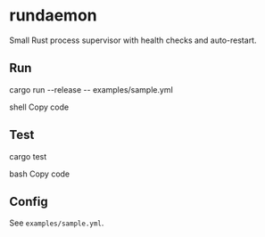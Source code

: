 # rundaemon
Small Rust process supervisor with health checks and auto-restart.

## Run
cargo run --release -- examples/sample.yml

shell
Copy code

## Test
cargo test

bash
Copy code

## Config
See `examples/sample.yml`.
